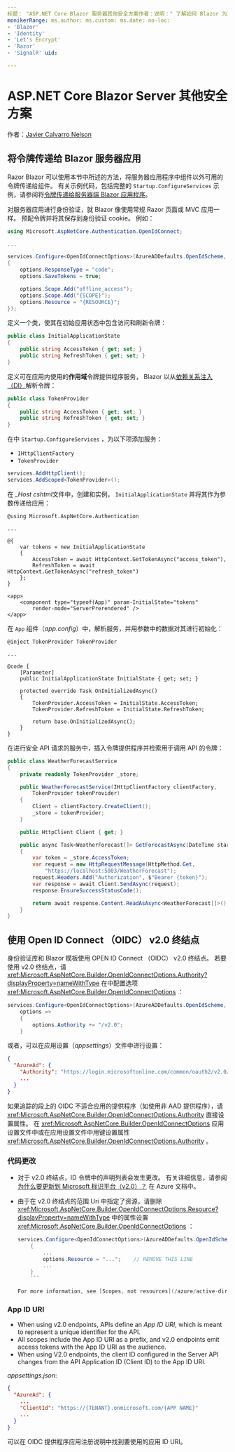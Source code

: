 ```yaml
---
标题： "ASP.NET Core Blazor 服务器其他安全方案作者：说明：" 了解如何 Blazor 为其他安全方案配置服务器。 "
monikerRange: ms.author: ms.custom: ms.date: no-loc:
- 'Blazor'
- 'Identity'
- 'Let's Encrypt'
- 'Razor'
- 'SignalR' uid: 

---
```

# <a name="aspnet-core-blazor-server-additional-security-scenarios"></a>ASP.NET Core Blazor Server 其他安全方案

作者：[Javier Calvarro Nelson](https://github.com/javiercn)

## <a name="pass-tokens-to-a-blazor-server-app"></a>将令牌传递给 Blazor 服务器应用

Razor Blazor 可以使用本节中所述的方法，将服务器应用程序中组件以外可用的令牌传递给组件。 有关示例代码，包括完整的 `Startup.ConfigureServices` 示例，请参阅将[令牌传递给服务器端 Blazor 应用程序](https://github.com/javiercn/blazor-server-aad-sample)。

对服务器应用进行身份验证，就 Blazor 像使用常规 Razor 页面或 MVC 应用一样。 预配令牌并将其保存到身份验证 cookie。 例如：

```csharp
using Microsoft.AspNetCore.Authentication.OpenIdConnect;

...

services.Configure<OpenIdConnectOptions>(AzureADDefaults.OpenIdScheme, options =>
{
    options.ResponseType = "code";
    options.SaveTokens = true;

    options.Scope.Add("offline_access");
    options.Scope.Add("{SCOPE}");
    options.Resource = "{RESOURCE}";
});
```

定义一个类，使其在初始应用状态中包含访问和刷新令牌：

```csharp
public class InitialApplicationState
{
    public string AccessToken { get; set; }
    public string RefreshToken { get; set; }
}
```

定义可在应用内使用的**作用域**令牌提供程序服务， Blazor 以从[依赖关系注入（DI）](xref:blazor/dependency-injection)解析令牌：

```csharp
public class TokenProvider
{
    public string AccessToken { get; set; }
    public string RefreshToken { get; set; }
}
```

在中 `Startup.ConfigureServices` ，为以下项添加服务：

* `IHttpClientFactory`
* `TokenProvider`

```csharp
services.AddHttpClient();
services.AddScoped<TokenProvider>();
```

在 *_Host cshtml*文件中，创建和实例， `InitialApplicationState` 并将其作为参数传递给应用：

```cshtml
@using Microsoft.AspNetCore.Authentication

...

@{
    var tokens = new InitialApplicationState
    {
        AccessToken = await HttpContext.GetTokenAsync("access_token"),
        RefreshToken = await HttpContext.GetTokenAsync("refresh_token")
    };
}

<app>
    <component type="typeof(App)" param-InitialState="tokens" 
        render-mode="ServerPrerendered" />
</app>
```

在 `App` 组件（*app.config*）中，解析服务，并用参数中的数据对其进行初始化：

```razor
@inject TokenProvider TokenProvider

...

@code {
    [Parameter]
    public InitialApplicationState InitialState { get; set; }

    protected override Task OnInitializedAsync()
    {
        TokenProvider.AccessToken = InitialState.AccessToken;
        TokenProvider.RefreshToken = InitialState.RefreshToken;

        return base.OnInitializedAsync();
    }
}
```

在进行安全 API 请求的服务中，插入令牌提供程序并检索用于调用 API 的令牌：

```csharp
public class WeatherForecastService
{
    private readonly TokenProvider _store;

    public WeatherForecastService(IHttpClientFactory clientFactory, 
        TokenProvider tokenProvider)
    {
        Client = clientFactory.CreateClient();
        _store = tokenProvider;
    }

    public HttpClient Client { get; }

    public async Task<WeatherForecast[]> GetForecastAsync(DateTime startDate)
    {
        var token = _store.AccessToken;
        var request = new HttpRequestMessage(HttpMethod.Get, 
            "https://localhost:5003/WeatherForecast");
        request.Headers.Add("Authorization", $"Bearer {token}");
        var response = await Client.SendAsync(request);
        response.EnsureSuccessStatusCode();

        return await response.Content.ReadAsAsync<WeatherForecast[]>();
    }
}
```

## <a name="use-open-id-connect-oidc-v20-endpoints"></a>使用 Open ID Connect （OIDC） v2.0 终结点

身份验证库和 Blazor 模板使用 OPEN ID Connect （OIDC） v2.0 终结点。 若要使用 v2.0 终结点，请 <xref:Microsoft.AspNetCore.Builder.OpenIdConnectOptions.Authority?displayProperty=nameWithType> 在中配置选项 <xref:Microsoft.AspNetCore.Builder.OpenIdConnectOptions> ：

```csharp
services.Configure<OpenIdConnectOptions>(AzureADDefaults.OpenIdScheme, 
    options =>
    {
        options.Authority += "/v2.0";
    }
```

或者，可以在应用设置（*appsettings*）文件中进行设置：

```json
{
  "AzureAd": {
    "Authority": "https://login.microsoftonline.com/common/oauth2/v2.0/",
    ...
  }
}
```

如果追踪的段上的 OIDC 不适合应用的提供程序（如使用非 AAD 提供程序），请 <xref:Microsoft.AspNetCore.Builder.OpenIdConnectOptions.Authority> 直接设置属性。 在 <xref:Microsoft.AspNetCore.Builder.OpenIdConnectOptions> 应用设置文件中或在应用设置文件中用键设置属性 <xref:Microsoft.AspNetCore.Builder.OpenIdConnectOptions.Authority> 。

### <a name="code-changes"></a>代码更改

* 对于 v2.0 终结点，ID 令牌中的声明列表会发生更改。 有关详细信息，请参阅[为什么要更新到 Microsoft 标识平台（v2.0）？](/azure/active-directory/azuread-dev/azure-ad-endpoint-comparison) 在 Azure 文档中。
* 由于在 v2.0 终结点的范围 Uri 中指定了资源，请删除 <xref:Microsoft.AspNetCore.Builder.OpenIdConnectOptions.Resource?displayProperty=nameWithType> 中的属性设置 <xref:Microsoft.AspNetCore.Builder.OpenIdConnectOptions> ：

  ```csharp
  services.Configure<OpenIdConnectOptions>(AzureADDefaults.OpenIdScheme, options => 
      {
          ...
          options.Resource = "...";    // REMOVE THIS LINE
          ...
      }
      ```

  For more information, see [Scopes, not resources](/azure/active-directory/azuread-dev/azure-ad-endpoint-comparison#scopes-not-resources) in the Azure documentation.

### App ID URI

* When using v2.0 endpoints, APIs define an *App ID URI*, which is meant to represent a unique identifier for the API.
* All scopes include the App ID URI as a prefix, and v2.0 endpoints emit access tokens with the App ID URI as the audience.
* When using V2.0 endpoints, the client ID configured in the Server API changes from the API Application ID (Client ID) to the App ID URI.

*appsettings.json*:

```json
{
  "AzureAd": {
    ...
    "ClientId": "https://{TENANT}.onmicrosoft.com/{APP NAME}"
    ...
  }
}
```

可以在 OIDC 提供程序应用注册说明中找到要使用的应用 ID URI。
